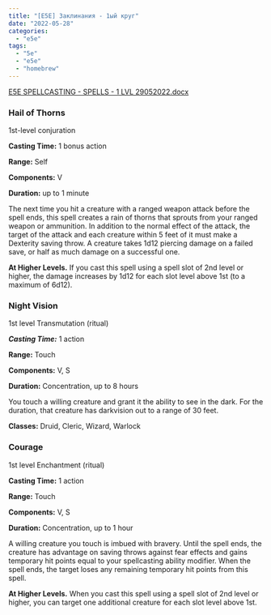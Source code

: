 ```yaml
---
title: "[E5E] Заклинания - 1ый круг"
date: "2022-05-28"
categories: 
  - "e5e"
tags: 
  - "5e"
  - "e5e"
  - "homebrew"
---
```


[E5E SPELLCASTING - SPELLS - 1 LVL 29052022.docx](https://1drv.ms/w/s!Atcrhwwo1lBA19hh-FGXrPYE5YJEcA?e=MlqIr3)

### Hail of Thorns

1st-level conjuration

**Casting Time:** 1 bonus action

**Range:** Self

**Components:** V

**Duration:** up to 1 minute

The next time you hit a creature with a ranged weapon attack before the spell ends, this spell creates a rain of thorns that sprouts from your ranged weapon or ammunition. In addition to the normal effect of the attack, the target of the attack and each creature within 5 feet of it must make a Dexterity saving throw. A creature takes 1d12 piercing damage on a failed save, or half as much damage on a successful one.

**At Higher Levels.** If you cast this spell using a spell slot of 2nd level or higher, the damage increases by 1d12 for each slot level above 1st (to a maximum of 6d12).

### Night Vision

1st level Transmutation (ritual)

**_Casting Time:_** 1 action

**Range:** Touch

**Components:** V, S

**Duration:** Concentration, up to 8 hours

You touch a willing creature and grant it the ability to see in the dark. For the duration, that creature has darkvision out to a range of 30 feet.

**Classes:** Druid, Cleric, Wizard, Warlock

### Courage

1st level Enchantment (ritual)

**Casting Time:** 1 action

**Range:** Touch

**Components:** V, S

**Duration:** Concentration, up to 1 hour

A willing creature you touch is imbued with bravery. Until the spell ends, the creature has advantage on saving throws against fear effects and gains temporary hit points equal to your spellcasting ability modifier. When the spell ends, the target loses any remaining temporary hit points from this spell.

**At Higher Levels.** When you cast this spell using a spell slot of 2nd level or higher, you can target one additional creature for each slot level above 1st.
